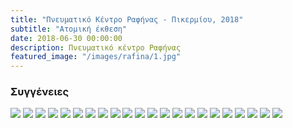 ```yaml
---
title: "Πνευματικό Κέντρο Ραφήνας - Πικερμίου, 2018"
subtitle: "Ατομική έκθεση"
date: 2018-06-30 00:00:00
description: Πνευματικό κέντρο Ραφήνας
featured_image: "/images/rafina/1.jpg"
---
```


### Συγγένειες

<div class="gallery" data-columns="6">
        <img src="/images/rafina/w-1.jpg">
        <img src="/images/rafina/w-2.jpg">
        <img src="/images/rafina/w-3.jpg">
        <img src="/images/rafina/w-4.jpg">
        <img src="/images/rafina/w-5.jpg">
        <img src="/images/rafina/w-6.jpg">
        <img src="/images/rafina/w-7.jpg">
        <img src="/images/rafina/w-8.jpg">
        <img src="/images/rafina/w-9.jpg">
        <img src="/images/rafina/w-10.jpg">
        <img src="/images/rafina/w-11.jpg">
        <img src="/images/rafina/w-12.jpg">
        <img src="/images/rafina/w-13.jpg">
        <img src="/images/rafina/w-14.jpg">
        <img src="/images/rafina/w-15.jpg">
        <img src="/images/rafina/w-16.jpg">
        <img src="/images/rafina/w-17.jpg">
        <img src="/images/rafina/w-18.jpg">
        <img src="/images/rafina/w-19.jpg">
        <img src="/images/rafina/w-20.jpg">
        <img src="/images/rafina/w-21.jpg">
        <img src="/images/rafina/w-22.jpg">
</div>

